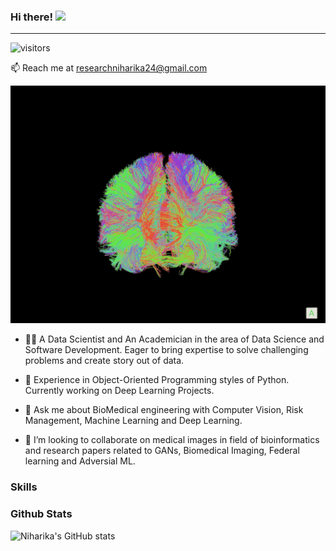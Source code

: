 ### Hi there! <img src="https://camo.githubusercontent.com/fb070d9f71a64edbafed08519130d75e7e0a0a69665d50d94ad095157f702e59/68747470733a2f2f6d656469612e67697068792e636f6d2f6d656469612f6d47634e6a736657416a593541455a4e77362f67697068792e676966" data-canonical-src="https://media.giphy.com/media/mGcNjsfWAjY5AEZNw6/giphy.gif" style="width: 50px; display: inline-block;" data-target="animated-image.originalImage"> 
________________________________________________________________________________________________________________________________________________
 ![visitors](https://visitor-badge.glitch.me/badge?page_id=page.id&left_color=black&right_color=blue) 
 
 📫 Reach me at researchniharika24@gmail.com
 
 <img height="380" src="https://github.com/niharikatewari/niharikatewari/blob/main/brain.gif" style="max-width: 100%;" data-target="animated-image.originalImage">
 
- 👩‍🔬 A Data Scientist and An Academician in the area of Data Science and Software Development. Eager to bring expertise to solve challenging problems and create story out of data.

- 🌱 Experience in Object-Oriented Programming styles of Python. Currently working on Deep Learning Projects. 

- 💬 Ask me about BioMedical engineering with Computer Vision, Risk Management, Machine Learning and Deep Learning.

- 👯 I’m looking to collaborate on medical images in field of bioinformatics and research papers related to GANs, Biomedical Imaging, Federal learning and Adversial ML.

### Skills


### Github Stats

![Niharika's GitHub stats](https://github-readme-stats.vercel.app/api?username=niharikatewari&show_icons=true&theme=radical)


